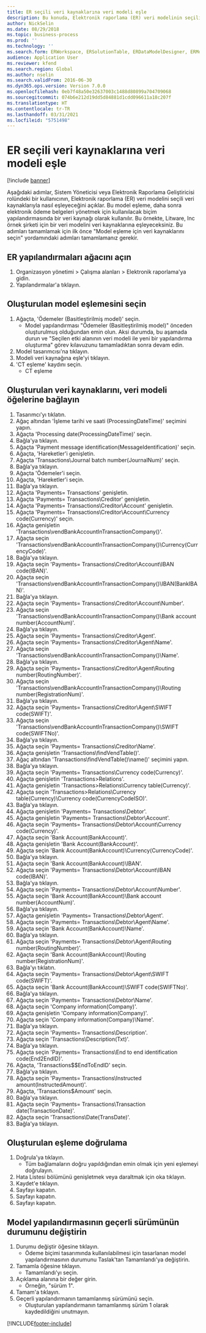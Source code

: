 ```yaml
---
title: ER seçili veri kaynaklarına veri modeli eşle
description: Bu konuda, Elektronik raporlama (ER) veri modelinin seçili Microsoft Dynamics 365 Finance veri kaynaklarıyla nasıl eşleneceğini açıklanmaktadır.
author: NickSelin
ms.date: 08/29/2018
ms.topic: business-process
ms.prod: ''
ms.technology: ''
ms.search.form: ERWorkspace, ERSolutionTable, ERDataModelDesigner, ERModelMappingTable, ERModelMappingDesigner
audience: Application User
ms.reviewer: kfend
ms.search.region: Global
ms.author: nselin
ms.search.validFrom: 2016-06-30
ms.dyn365.ops.version: Version 7.0.0
ms.openlocfilehash: 0eb7f48a50e32637003c1488d80899a704709068
ms.sourcegitcommit: 074b6e212d19dd5d84881d1cdd096611a18c207f
ms.translationtype: HT
ms.contentlocale: tr-TR
ms.lasthandoff: 03/31/2021
ms.locfileid: "5751498"
---
```

# <a name="er-map-data-model-to-selected-data-sources"></a>ER seçili veri kaynaklarına veri modeli eşle

[!include [banner](../../includes/banner.md)]

Aşağıdaki adımlar, Sistem Yöneticisi veya Elektronik Raporlama Geliştiricisi rolündeki bir kullanıcının, Elektronik raporlama (ER) veri modelini seçili veri kaynaklarıyla nasıl eşleyeceğini açıklar. Bu model eşleme, daha sonra elektronik ödeme belgeleri yönetmek için kullanılacak biçim yapılandırmasında bir veri kaynağı olarak kullanılır. Bu örnekte, Litware, Inc örnek şirketi için bir veri modelini veri kaynaklarına eşleyeceksiniz. Bu adımları tamamlamak için ilk önce "Model eşleme için veri kaynaklarını seçin" yordamındaki adımları tamamlamanız gerekir.


## <a name="open-er-configurations-tree"></a>ER yapılandırmaları ağacını açın
1. Organizasyon yönetimi > Çalışma alanları > Elektronik raporlama'ya gidin.
2. Yapılandırmalar'a tıklayın.

## <a name="select-created-model-mapping"></a>Oluşturulan model eşlemesini seçin
1. Ağaçta, 'Ödemeler (Basitleştirilmiş model)' seçin.
    * Model yapılandırması "Ödemeler (Basitleştirilmiş model)" önceden oluşturulmuş olduğundan emin olun. Aksi durumda, bu aşamada durun ve "Seçilen etki alanının veri modeli ile yeni bir yapılandırma oluşturma" görev kılavuzunu tamamladıktan sonra devam edin.  
2. Model tasarımcısı'na tıklayın.
3. Modeli veri kaynağına eşle'yi tıklayın.
4. 'CT eşleme' kaydını seçin.
    * CT eşleme  

## <a name="bind-created-data-sources-to-data-model-elements"></a>Oluşturulan veri kaynaklarını, veri modeli öğelerine bağlayın
1. Tasarımcı'yı tıklatın.
2. Ağaç altından 'İşleme tarihi ve saati (ProcessingDateTime)' seçimini yapın.
3. Ağaçta 'Processing date(ProcessingDateTime)' seçin.
4. Bağla'ya tıklayın.
5. Ağaçta 'Payment message identification(MessageIdentification)' seçin.
6. Ağaçta, 'Hareketler'i genişletin.
7. Ağaçta 'Transactions\Journal batch number(JournalNum)' seçin.
8. Bağla'ya tıklayın.
9. Ağaçta 'Ödemeler'i seçin.
10. Ağaçta, 'Hareketler'i seçin.
11. Bağla'ya tıklayın.
12. Ağaçta 'Payments= Transactions' genişletin.
13. Ağaçta 'Payments= Transactions\Creditor' genişletin.
14. Ağaçta 'Payments= Transactions\Creditor\Account' genişletin.
15. Ağaçta 'Payments= Transactions\Creditor\Account\Currency code(Currency)' seçin.
16. Ağaçta genişletin 'Transactions\vendBankAccountInTransactionCompany()'.
17. Ağaçta seçin 'Transactions\vendBankAccountInTransactionCompany()\Currency(CurrencyCode)'.
18. Bağla'ya tıklayın.
19. Ağaçta seçin 'Payments= Transactions\Creditor\Account\IBAN code(IBAN)'.
20. Ağaçta seçin 'Transactions\vendBankAccountInTransactionCompany()\IBAN(BankIBAN)'.
21. Bağla'ya tıklayın.
22. Ağaçta seçin 'Payments= Transactions\Creditor\Account\Number'.
23. Ağaçta seçin 'Transactions\vendBankAccountInTransactionCompany()\Bank account number(AccountNum)'.
24. Bağla'ya tıklayın.
25. Ağaçta seçin 'Payments= Transactions\Creditor\Agent'.
26. Ağaçta seçin 'Payments= Transactions\Creditor\Agent\Name'.
27. Ağaçta seçin 'Transactions\vendBankAccountInTransactionCompany()\Name'.
28. Bağla'ya tıklayın.
29. Ağaçta seçin 'Payments= Transactions\Creditor\Agent\Routing number(RoutingNumber)'.
30. Ağaçta seçin 'Transactions\vendBankAccountInTransactionCompany()\Routing number(RegistrationNum)'.
31. Bağla'ya tıklayın.
32. Ağaçta seçin 'Payments= Transactions\Creditor\Agent\SWIFT code(SWIFT)'.
33. Ağaçta seçin 'Transactions\vendBankAccountInTransactionCompany()\SWIFT code(SWIFTNo)'.
34. Bağla'ya tıklayın.
35. Ağaçta seçin 'Payments= Transactions\Creditor\Name'.
36. Ağaçta genişletin 'Transactions\findVendTable()'.
37. Ağaç altından 'Transactions\findVendTable()\name()' seçimini yapın.
38. Bağla'ya tıklayın.
39. Ağaçta seçin 'Payments= Transactions\Currency code(Currency)'.
40. Ağaçta genişletin 'Transactions\>Relations'.
41. Ağaçta genişletin 'Transactions\>Relations\Currency table(Currency)'.
42. Ağaçta seçin 'Transactions\>Relations\Currency table(Currency)\Currency code(CurrencyCodeISO)'.
43. Bağla'ya tıklayın.
44. Ağaçta genişletin 'Payments= Transactions\Debtor'.
45. Ağaçta genişletin 'Payments= Transactions\Debtor\Account'.
46. Ağaçta seçin 'Payments= Transactions\Debtor\Account\Currency code(Currency)'.
47. Ağaçta seçin 'Bank Account(BankAccount)'.
48. Ağaçta genişletin 'Bank Account(BankAccount)'.
49. Ağaçta seçin 'Bank Account(BankAccount)\Currency(CurrencyCode)'.
50. Bağla'ya tıklayın.
51. Ağaçta seçin 'Bank Account(BankAccount)\IBAN'.
52. Ağaçta seçin 'Payments= Transactions\Debtor\Account\IBAN code(IBAN)'.
53. Bağla'ya tıklayın.
54. Ağaçta seçin 'Payments= Transactions\Debtor\Account\Number'.
55. Ağaçta seçin 'Bank Account(BankAccount)\Bank account number(AccountNum)'.
56. Bağla'ya tıklayın.
57. Ağaçta genişletin 'Payments= Transactions\Debtor\Agent'.
58. Ağaçta seçin 'Payments= Transactions\Debtor\Agent\Name'.
59. Ağaçta seçin 'Bank Account(BankAccount)\Name'.
60. Bağla'ya tıklayın.
61. Ağaçta seçin 'Payments= Transactions\Debtor\Agent\Routing number(RoutingNumber)'.
62. Ağaçta seçin 'Bank Account(BankAccount)\Routing number(RegistrationNum)'.
63. Bağla'yı tıklatın.
64. Ağaçta seçin 'Payments= Transactions\Debtor\Agent\SWIFT code(SWIFT)'.
65. Ağaçta seçin 'Bank Account(BankAccount)\SWIFT code(SWIFTNo)'.
66. Bağla'ya tıklayın.
67. Ağaçta seçin 'Payments= Transactions\Debtor\Name'.
68. Ağaçta seçin 'Company information(Company)'.
69. Ağaçta genişletin 'Company information(Company)'.
70. Ağaçta seçin 'Company information(Company)\Name'.
71. Bağla'ya tıklayın.
72. Ağaçta seçin 'Payments= Transactions\Description'.
73. Ağaçta seçin 'Transactions\Description(Txt)'.
74. Bağla'ya tıklayın.
75. Ağaçta seçin 'Payments= Transactions\End to end identification code(End2EndID)'.
76. Ağaçta, 'Transactions\$$EndToEndID' seçin.
77. Bağla'ya tıklayın.
78. Ağaçta seçin 'Payments= Transactions\Instructed amount(InstructedAmount)'.
79. Ağaçta, 'Transactions\$Amount' seçin.
80. Bağla'ya tıklayın.
81. Ağaçta seçin 'Payments= Transactions\Transaction date(TransactionDate)'.
82. Ağaçta seçin 'Transactions\Date(TransDate)'.
83. Bağla'ya tıklayın.

## <a name="validate-created-mapping"></a>Oluşturulan eşleme doğrulama
1. Doğrula'ya tıklayın.
    * Tüm bağlamaların doğru yapıldığından emin olmak için yeni eşlemeyi doğrulayın.  
2. Hata Listesi bölümünü genişletmek veya daraltmak için oka tıklayın.
3. Kaydet'e tıklayın.
4. Sayfayı kapatın.
5. Sayfayı kapatın.
6. Sayfayı kapatın.

## <a name="change-the-status-of-the-current-version-of-model-configuration"></a>Model yapılandırmasının geçerli sürümünün durumunu değiştirin
1. Durumu değiştir öğesine tıklayın.
    * Ödeme biçimi tasarımında kullanılabilmesi için tasarlanan model yapılandırmasının durumunu Taslak'tan Tamamlandı'ya değiştirin.  
2. Tamamla öğesine tıklayın.
    * Tamamlandı'yı seçin.  
3. Açıklama alanına bir değer girin.
    * Örneğin, "sürüm 1".  
4. Tamam'a tıklayın.
5. Geçerli yapılandırmanın tamamlanmış sürümünü seçin.
    * Oluşturulan yapılandırmanın tamamlanmış sürüm 1 olarak kaydedildiğini unutmayın.  



[!INCLUDE[footer-include](../../../../includes/footer-banner.md)]